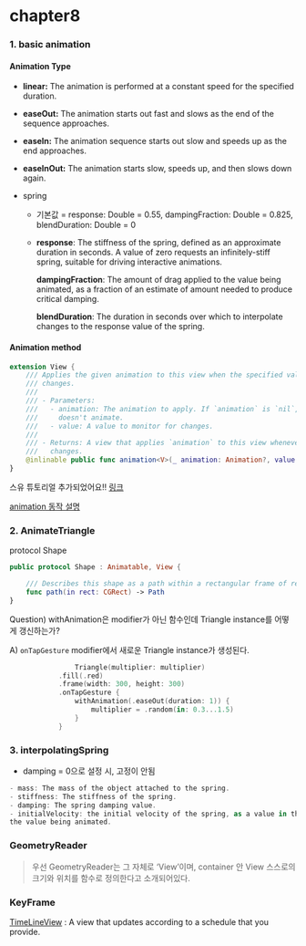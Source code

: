 # chapter8

### 1. basic animation

#### Animation Type



- **linear:** The animation is performed at a constant speed for the specified duration.
- **easeOut:** The animation starts out fast and slows as the end of the sequence approaches.
- **easeIn:** The animation sequence starts out slow and speeds up as the end approaches.
- **easeInOut:** The animation starts slow, speeds up, and then slows down again.

- spring

  - 기본값 = response: Double = 0.55, dampingFraction: Double = 0.825, blendDuration: Double = 0

  - **response**: The stiffness of the spring, defined as an approximate duration in seconds. A value of zero requests an infinitely-stiff spring, suitable for driving interactive animations.

    **dampingFraction**: The amount of drag applied to the value being animated, as a fraction of an estimate of amount needed to produce critical damping.

    **blendDuration**: The duration in seconds over which to interpolate changes to the response value of the spring.

#### Animation method

```swift
extension View {
    /// Applies the given animation to this view when the specified value
    /// changes.
    ///
    /// - Parameters:
    ///   - animation: The animation to apply. If `animation` is `nil`, the view
    ///     doesn't animate.
    ///   - value: A value to monitor for changes.
    ///
    /// - Returns: A view that applies `animation` to this view whenever `value`
    ///   changes.
    @inlinable public func animation<V>(_ animation: Animation?, value: V) -> some View where V : Equatable
}
```

스유 튜토리얼 추가되었어요!! [링크](https://developer.apple.com/tutorials/swiftui/animating-views-and-transitions)

[animation 동작 설명](https://medium.com/simform-engineering/basics-of-swift-ui-animations-d1aa2485a5d9)

### 2. AnimateTriangle

protocol Shape

```swift
public protocol Shape : Animatable, View {

    /// Describes this shape as a path within a rectangular frame of reference.
    func path(in rect: CGRect) -> Path
}
```

Question) withAnimation은 modifier가 아닌 함수인데 Triangle instance를 어떻게 갱신하는가?

A)  `onTapGesture` modifier에서 새로운 Triangle instance가 생성된다.

```swift
				Triangle(multiplier: multiplier)
            .fill(.red)
            .frame(width: 300, height: 300)
            .onTapGesture { 
                withAnimation(.easeOut(duration: 1)) {
                    multiplier = .random(in: 0.3...1.5)
                }
            }
```



### 3. interpolatingSpring

- damping = 0으로 설정 시, 고정이 안됨

```swift
- mass: The mass of the object attached to the spring.
- stiffness: The stiffness of the spring.
- damping: The spring damping value.
- initialVelocity: the initial velocity of the spring, as a value in the range [0, 1] representing the magnitude of
the value being animated.
```



### GeometryReader

>  우선 GeometryReader는 그 자체로 ‘View’이며, container 안 View 스스로의 크기와 위치를 함수로 정의한다고 소개되어있다.



### KeyFrame

[TimeLineView](https://developer.apple.com/documentation/swiftui/timelineview) : A view that updates according to a schedule that you provide.